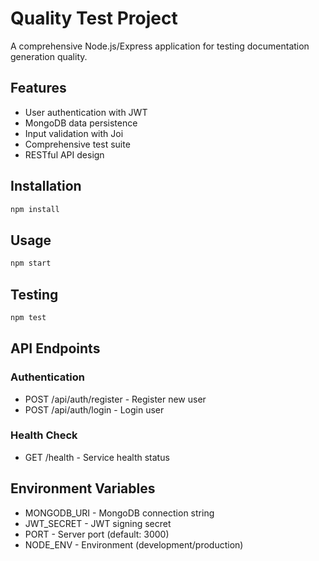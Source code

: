 # Quality Test Project

A comprehensive Node.js/Express application for testing documentation generation quality.

## Features

- User authentication with JWT
- MongoDB data persistence
- Input validation with Joi
- Comprehensive test suite
- RESTful API design

## Installation

```bash
npm install
```

## Usage

```bash
npm start
```

## Testing

```bash
npm test
```

## API Endpoints

### Authentication
- POST /api/auth/register - Register new user
- POST /api/auth/login - Login user

### Health Check  
- GET /health - Service health status

## Environment Variables

- MONGODB_URI - MongoDB connection string
- JWT_SECRET - JWT signing secret
- PORT - Server port (default: 3000)
- NODE_ENV - Environment (development/production)
